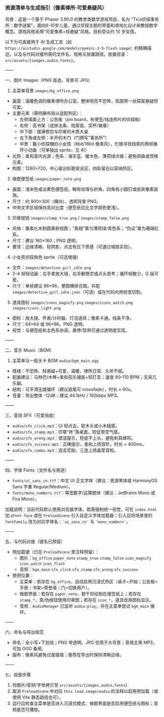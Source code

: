 ### 资源清单与生成指引（像素律所·可爱悬疑风）

背景：这是一个基于 Phaser 3.90.0 的教育类数学游戏项目，名为 "Tica侦探事务所：数字谜案"，面向8-10岁儿童，通过侦探主题的界面和游戏化设计来教授数学概念。游戏风格采用“可爱像素+轻悬疑”风格，目标受众约 10 岁女孩。

以下为可直接用于 AI 生成工具（如 `https://aistudio.google.com/models/gemini-2-5-flash-image`）的精确描述，以及与代码对接所需的文件名、规格与放置路径。放置目录：`src/assets/{images,audio,fonts}`。

——

一、图片 Images（PNG 首选，背景可 JPG）

1) 主菜单背景 `images/bg_office.png`
- 画面：温暖色调的像素律所办公室，整体明亮不恐怖，氛围带一丝探案悬疑但可爱。
- 主要元素（需明确布局以适配热区）：
  - 左侧墙面上方：公告板（pin board，有便签/线连照片的侦探板）
  - 右侧：高书架（成排法条、档案盒、奖杯/徽章）
  - 中下部：摆满卷宗与印章的木质大桌
  - 左下角或左侧：半开的木门（门牌写“事务所”）
  - 中景：戴小侦探帽的小女孩（8bit/16bit 像素风），忙碌寻找线索的两帧循环小动画（可单独出 sprite，见 4)）
- 光照：柔和室内光源；色系：海军蓝、暖木色、薄荷绿点缀；避免阴森或惊悚元素。
- 构图：1280×720，中心留出标题安全区，四处留白以容纳热区。

2) 做题便签纸 `images/paper_note.png`
- 画面：浅米色或淡黄色便签纸，略有纹理与折角，四角有小圆钉或纸夹像素装饰。
- 尺寸：约 900×300（横向），透明背景 PNG。
- 中央文字区域保持高对比度（便签纸应比文字颜色更浅）。

3) 印章按钮 `images/stamp_true.png` / `images/stamp_false.png`
- 风格：像素化木制圆章俯视图；“真相”章为薄荷绿/青色系；“伪证”章为珊瑚红系。
- 尺寸：建议 160×160；PNG 透明。
- 要求：边缘清晰、轻阴影，点击有压下质感（可通过缩放实现）。

4) 小女孩侦探角色 sprite（可选增强）
- 文件：`images/detective_girl_idle.png`
- 2–4 帧轻动画：左手拿放大镜，右手翻卷宗或点头思考；循环帧数少，Q 版可爱。
- 尺寸：单帧建议 96×96，整图横排合图，并配 `images/detective_girl_idle.json`（可选）或在代码内用帧宽切割。

5) 道具图标 `images/icons_magnify.png` `images/icons_watch.png` `images/icons_light.png`
- 图标：放大镜、怀表/计时器、灯泡道具；像素卡通，线条干净。
- 尺寸：64×64 或 96×96，PNG 透明。
- 视觉：与便签纸和主色系协调，悬停/禁用可通过透明度实现。

——

二、音乐 Music（BGM）

1) 主菜单与一般关卡 BGM `audio/bgm_main.ogg`
- 情绪：不恐怖、轻悬疑+可爱，温暖、律所日常、久听不腻。
- 配器建议：马林巴/木琴+柔和弦乐铺底+轻打击；速度 90–110 BPM；无突兀乐器。
- 结构：可平滑无缝循环（建议首尾可 crossfade），时长 ≥ 60s。
- 音量：导出整体 -12dB；建议 44.1kHz / 192kbps MP3。

——

三、音效 SFX（可爱俏皮）

- `audio/sfx_click.mp3`：UI 轻点击，软木头或小木槌感。
- `audio/sfx_stamp.mp3`：印章“咚”落桌面，短促带空气感。
- `audio/sfx_wrong.mp3`：错误提示，短促不上头，避免刺耳蜂鸣。
- `audio/sfx_success.mp3`：正确提示，柔和上扬音阶，时长 < 400ms。
- `audio/sfx_combo.mp3`：连击奖励，三连上扬晶莹音粒。

——

四、字体 Fonts（文件名与用途）

- `fonts/ui_sans_cn.ttf`：中文 UI 正文字体（建议：思源黑体或 HarmonyOS Sans 字重 Regular/Medium）。
- `fonts/mono_numbers.ttf`：等宽数字/运算题体（建议：JetBrains Mono 或 Fira Mono）。

加载说明：当前代码默认使用浏览器字体。若需强制统一视觉，可在 `index.html` 加 `@font-face` 或在 `PreloadScene` 引入自定义字体加载器；引入后将场景里的 `fontFamily` 改为对应字体名：`'ui_sans_cn'` 与 `'mono_numbers'`。

——

五、与代码对接（键名已预留）

- 预加载键（已在 `PreloadScene` 里注释预留）：
  - 图片：`bg_office` `paper_note` `stamp_true` `stamp_false` `icon_magnify` `icon_watch` `icon_flash`
  - 音频：`bgm_main` `sfx_click` `sfx_stamp` `sfx_wrong` `sfx_success`
- 使用位置：
  - 主菜单：若存在 `bg_office`，自动启用沉浸式热区（桌子=开始；公告板=手册；书架=荣誉墙；门=切换用户）。
  - 做题界面：若存在 `paper_note`，题干将绘制在便签纸上；若存在 `stamp_*`，真/伪按钮使用印章图；若存在 `icon_*`，道具改用图标显示。
  - 音频：`AudioManager` 已监听 `audio:play`，并在主菜单尝试 `bgm_main` 循环。

——

六、命名与导出规范

- 命名：全小写+下划线；PNG 带透明，JPG 仅用于大背景；音频主用 MP3，可加 OGG 备用。
- 画布：像素风避免过度插值；推荐在导出时保持清晰边缘。

——

七、投放步骤

1) 将图片/音频/字体拷贝至 `src/assets/{images,audio,fonts}`
2) 取消 `PreloadScene` 中对应 `this.load.image/audio` 的注释以启用预加载（或使用 Vite 静态路径也可）。
3) 运行后检查主菜单是否进入沉浸式模式、做题界面是否启用便签纸与图标；音频是否可播放。
